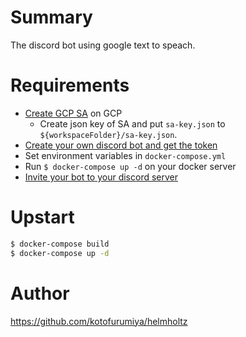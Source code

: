 # Summary

The discord bot using google text to speach.

# Requirements

* [Create GCP SA](https://cloud.google.com/text-to-speech/docs/quickstart-protocol) on GCP
  * Create json key of SA and put `sa-key.json` to `${workspaceFolder}/sa-key.json`.
* [Create your own discord bot and get the token](https://qiita.com/PinappleHunter/items/af4ccdbb04727437477f#bot%E7%94%A8%E3%81%AE%E3%83%88%E3%83%BC%E3%82%AF%E3%83%B3%E3%82%92%E6%89%8B%E3%81%AB%E5%85%A5%E3%82%8C%E3%82%8B)
* Set environment variables in `docker-compose.yml`
* Run `$ docker-compose up -d` on your docker server
* [Invite your bot to your discord server](https://discordpy.readthedocs.io/en/latest/discord.html#inviting-your-bot)

# Upstart

```bash
$ docker-compose build
$ docker-compose up -d
```

# Author

https://github.com/kotofurumiya/helmholtz